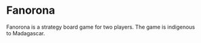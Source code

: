 # Fanorona
Fanorona is a strategy board game for two players. The game is indigenous to Madagascar.
